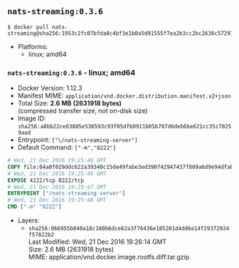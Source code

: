 ## `nats-streaming:0.3.6`

```console
$ docker pull nats-streaming@sha256:1953c2fc07bfda8c4bf3e1b0a5d91555f7ea2b3cc2bc2636c5729701dd149d20
```

-	Platforms:
	-	linux; amd64

### `nats-streaming:0.3.6` - linux; amd64

-	Docker Version: 1.12.3
-	Manifest MIME: `application/vnd.docker.distribution.manifest.v2+json`
-	Total Size: **2.6 MB (2631918 bytes)**  
	(compressed transfer size, not on-disk size)
-	Image ID: `sha256:a8bb22ce63885e536593c93f05df60911b05b787d6deb6be621cc35c70259aad`
-	Entrypoint: `["\/nats-streaming-server"]`
-	Default Command: `["-m","8222"]`

```dockerfile
# Wed, 21 Dec 2016 19:25:46 GMT
COPY file:04a8f029ddc622a39340c15de49fabe3ed390742947437f809a6d9e94dfabf47 in /nats-streaming-server 
# Wed, 21 Dec 2016 19:25:46 GMT
EXPOSE 4222/tcp 8222/tcp
# Wed, 21 Dec 2016 19:25:47 GMT
ENTRYPOINT ["/nats-streaming-server"]
# Wed, 21 Dec 2016 19:25:48 GMT
CMD ["-m" "8222"]
```

-	Layers:
	-	`sha256:066955b040a18c180b6dce62a3f76436e185201d4dd6e14f29372924f57822b2`  
		Last Modified: Wed, 21 Dec 2016 19:26:14 GMT  
		Size: 2.6 MB (2631918 bytes)  
		MIME: application/vnd.docker.image.rootfs.diff.tar.gzip
